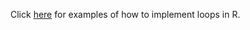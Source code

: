 
Click [here](https://github.com/mydatastory/stories/tree/master/_loops) for examples of how to implement loops in R.
